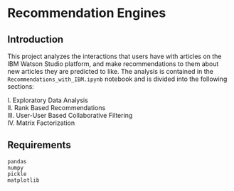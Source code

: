 # Recommendation Engines

## Introduction
This project analyzes the interactions that users have with articles on the IBM Watson Studio platform, and make recommendations to them about new articles they are predicted to like. The analysis is contained in the `Recommendations_with_IBM.ipynb` notebook and is divided into the following sections:

I.  Exploratory Data Analysis <br />
II.  Rank Based Recommendations <br />
III.  User-User Based Collaborative Filtering <br />
IV.  Matrix Factorization

## Requirements
```
pandas
numpy
pickle
matplotlib
```


